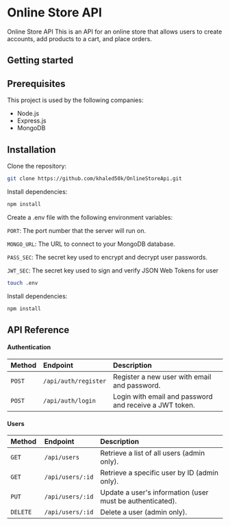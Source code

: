 
# Online Store API

Online Store API
This is an API for an online store that allows users to create accounts, add products to a cart, and place orders.
## Getting started

## Prerequisites

This project is used by the following companies:

- Node.js
- Express.js
- MongoDB


## Installation

Clone the repository:

```bash
git clone https://github.com/khaled50k/OnlineStoreApi.git
```
Install dependencies: 

```bash
npm install
```
    
Create a .env file with the following environment variables: 

`PORT`: The port number that the server will run on.

`MONGO_URL`: The URL to connect to your MongoDB database.

`PASS_SEC`: The secret key used to encrypt and decrypt user passwords.

`JWT_SEC`: The secret key used to sign and verify JSON Web Tokens for user 

```bash
touch .env
```
   
   
 Install dependencies: 

```bash
npm install
```


## API Reference

#### Authentication

| Method | Endpoint     | Description                |
| :-------- | :------- | :------------------------- |
| `POST` | `/api/auth/register` | Register a new user with email and password.
| `POST` | `/api/auth/login` | Login with email and password and receive a JWT token.

#### Users

| Method | Endpoint     | Description                |
| :-------- | :------- | :------------------------- |
| `GET  ` | `/api/users` | Retrieve a list of all users (admin only).
| `GET  ` | `/api/users/:id` | Retrieve a specific user by ID (admin only).
| `PUT  ` | `/api/users/:id` | Update a user's information (user must be authenticated).
| `DELETE  ` | `/api/users/:id` | Delete a user (admin only).






